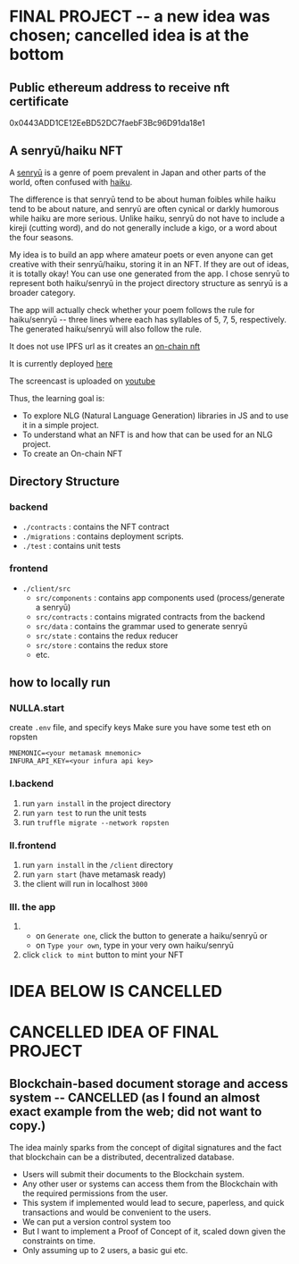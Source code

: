 ﻿# FINAL PROJECT -- a new idea was chosen; cancelled idea is at the bottom

## Public ethereum address to receive nft certificate
0x0443ADD1CE12EeBD52DC7faebF3Bc96D91da18e1
## A senryū/haiku NFT
A [senryū](https://en.wikipedia.org/wiki/Senry%C5%AB) is a genre of poem prevalent in Japan and other parts of the world, often confused with [haiku](https://en.wikipedia.org/wiki/Haiku).

The difference is that senryū tend to be about human foibles while haiku tend to be about nature, and senryū are often cynical or darkly humorous while haiku are more serious. Unlike haiku, senryū do not have to include a kireji (cutting word), and do not generally include a kigo, or a word about the four seasons.

My idea is to build an app where amateur poets or even anyone can get creative with their senryū/haiku, storing it in an NFT. If they are out of ideas, it is totally okay! You can use one generated from the app. I chose senryū to represent both haiku/senryū in the project directory structure as senryū is a broader category.

The app will actually check whether your poem follows the rule for haiku/senryū -- three lines where each has syllables of 5, 7, 5, respectively.
The generated haiku/senryū will also follow the rule.

It does not use IPFS url as it creates an [on-chain nft](https://medium.com/coinmonks/how-to-create-on-chain-nfts-with-solidity-1e20ff9dd87e)

It is currently deployed [here](https://consensys-bootcamp.herokuapp.com/) 

The screencast is uploaded on [youtube](https://www.youtube.com/watch?v=CAgZe8yoOgc)

Thus, the learning goal is:
- To explore NLG (Natural Language Generation) libraries in JS and to use it in a simple project.
- To understand what an NFT is and how that can be used for an NLG project.
- To create an On-chain NFT

## Directory Structure
### backend
- `./contracts` : contains the NFT contract
- `./migrations` : contains deployment scripts.
- `./test` : contains unit tests
### frontend
- `./client/src`
  - `src/components` : contains app components used (process/generate a senryū)
  - `src/contracts` : contains migrated contracts from the backend
  - `src/data` : contains the grammar used to generate senryū
  - `src/state` : contains the redux reducer
  - `src/store` : contains the redux store
  - etc.

## how to locally run

### NULLA.start
create `.env` file, and specify keys 
Make sure you have some test eth on ropsten
```
MNEMONIC=<your metamask mnemonic>
INFURA_API_KEY=<your infura api key>
```
### I.backend
1. run `yarn install` in the project directory
2. run `yarn test` to run the unit tests
3. run `truffle migrate --network ropsten`

### II.frontend
1. run `yarn install` in the `/client` directory
2. run `yarn start` (have metamask ready)
3. the client will run in localhost `3000`
### III. the app
1.
    - on `Generate one`, click the button to generate a haiku/senryū
  or
    - on `Type your own`, type in your very own haiku/senryū
2. click `click to mint` button to mint your NFT

# IDEA BELOW IS CANCELLED
# CANCELLED IDEA OF FINAL PROJECT
## Blockchain-based document storage and access system -- CANCELLED (as I found an almost exact example from the web; did not want to copy.)

The idea mainly sparks from the concept of digital signatures and the fact that blockchain can be a distributed, decentralized database.

- Users will submit their documents to the Blockchain system.
- Any other user or systems can access them from the Blockchain with the required permissions from the user.
- This system if implemented would lead to secure, paperless, and quick transactions and would be convenient to the users.
- We can put a version control system too
- But I want to implement a Proof of Concept of it, scaled down given the constraints on time.
- Only assuming up to 2 users, a basic gui etc.